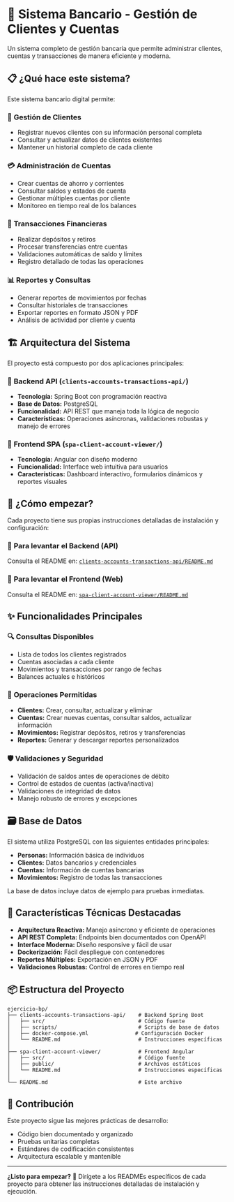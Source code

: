 # 🏦 Sistema Bancario - Gestión de Clientes y Cuentas

Un sistema completo de gestión bancaria que permite administrar clientes, cuentas y transacciones de manera eficiente y moderna.

## 📋 ¿Qué hace este sistema?

Este sistema bancario digital permite:

### 👥 **Gestión de Clientes**
- Registrar nuevos clientes con su información personal completa
- Consultar y actualizar datos de clientes existentes
- Mantener un historial completo de cada cliente

### 💳 **Administración de Cuentas**
- Crear cuentas de ahorro y corrientes
- Consultar saldos y estados de cuenta
- Gestionar múltiples cuentas por cliente
- Monitoreo en tiempo real de los balances

### 💸 **Transacciones Financieras**
- Realizar depósitos y retiros
- Procesar transferencias entre cuentas
- Validaciones automáticas de saldo y límites
- Registro detallado de todas las operaciones

### 📊 **Reportes y Consultas**
- Generar reportes de movimientos por fechas
- Consultar historiales de transacciones
- Exportar reportes en formato JSON y PDF
- Análisis de actividad por cliente y cuenta

## 🏗️ Arquitectura del Sistema

El proyecto está compuesto por dos aplicaciones principales:

### 🔧 **Backend API** (`clients-accounts-transactions-api/`)
- **Tecnología:** Spring Boot con programación reactiva
- **Base de Datos:** PostgreSQL
- **Funcionalidad:** API REST que maneja toda la lógica de negocio
- **Características:** Operaciones asíncronas, validaciones robustas y manejo de errores

### 🎨 **Frontend SPA** (`spa-client-account-viewer/`)
- **Tecnología:** Angular con diseño moderno
- **Funcionalidad:** Interface web intuitiva para usuarios
- **Características:** Dashboard interactivo, formularios dinámicos y reportes visuales

## 🚀 ¿Cómo empezar?

Cada proyecto tiene sus propias instrucciones detalladas de instalación y configuración:

### 📖 **Para levantar el Backend (API)**
Consulta el README en: [`clients-accounts-transactions-api/README.md`](./clients-accounts-transactions-api/README.md)

### 📖 **Para levantar el Frontend (Web)**
Consulta el README en: [`spa-client-account-viewer/README.md`](./spa-client-account-viewer/README.md)

## ✨ Funcionalidades Principales

### 🔍 **Consultas Disponibles**
- Lista de todos los clientes registrados
- Cuentas asociadas a cada cliente
- Movimientos y transacciones por rango de fechas
- Balances actuales e históricos

### 📝 **Operaciones Permitidas**
- **Clientes:** Crear, consultar, actualizar y eliminar
- **Cuentas:** Crear nuevas cuentas, consultar saldos, actualizar información
- **Movimientos:** Registrar depósitos, retiros y transferencias
- **Reportes:** Generar y descargar reportes personalizados

### 🛡️ **Validaciones y Seguridad**
- Validación de saldos antes de operaciones de débito
- Control de estados de cuentas (activa/inactiva)
- Validaciones de integridad de datos
- Manejo robusto de errores y excepciones

## 🗃️ Base de Datos

El sistema utiliza PostgreSQL con las siguientes entidades principales:
- **Personas:** Información básica de individuos
- **Clientes:** Datos bancarios y credenciales
- **Cuentas:** Información de cuentas bancarias
- **Movimientos:** Registro de todas las transacciones

La base de datos incluye datos de ejemplo para pruebas inmediatas.

## 🌟 Características Técnicas Destacadas

- **Arquitectura Reactiva:** Manejo asíncrono y eficiente de operaciones
- **API REST Completa:** Endpoints bien documentados con OpenAPI
- **Interface Moderna:** Diseño responsive y fácil de usar
- **Dockerización:** Fácil despliegue con contenedores
- **Reportes Múltiples:** Exportación en JSON y PDF
- **Validaciones Robustas:** Control de errores en tiempo real

## 📦 Estructura del Proyecto

```
ejercicio-bp/
├── clients-accounts-transactions-api/    # Backend Spring Boot
│   ├── src/                              # Código fuente
│   ├── scripts/                          # Scripts de base de datos
│   ├── docker-compose.yml               # Configuración Docker
│   └── README.md                         # Instrucciones específicas
│
├── spa-client-account-viewer/            # Frontend Angular
│   ├── src/                              # Código fuente
│   ├── public/                           # Archivos estáticos
│   └── README.md                         # Instrucciones específicas
│
└── README.md                             # Este archivo
```

## 🤝 Contribución

Este proyecto sigue las mejores prácticas de desarrollo:
- Código bien documentado y organizado
- Pruebas unitarias completas
- Estándares de codificación consistentes
- Arquitectura escalable y mantenible

---

**¿Listo para empezar?** 🚀 Dirígete a los READMEs específicos de cada proyecto para obtener las instrucciones detalladas de instalación y ejecución.